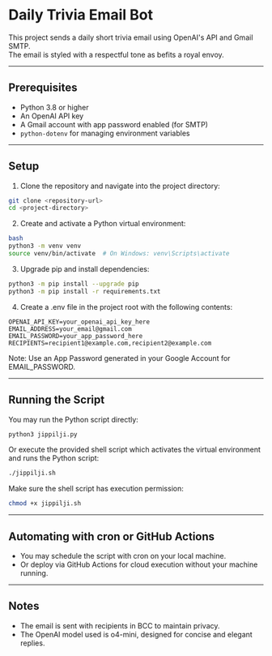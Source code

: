 # Daily Trivia Email Bot

This project sends a daily short trivia email using OpenAI's API and Gmail SMTP.  
The email is styled with a respectful tone as befits a royal envoy.

---

## Prerequisites

- Python 3.8 or higher
- An OpenAI API key
- A Gmail account with app password enabled (for SMTP)
- `python-dotenv` for managing environment variables

---

## Setup

1. Clone the repository and navigate into the project directory:

```bash
git clone <repository-url>
cd <project-directory>
```

2. Create and activate a Python virtual environment:

```bash
bash
python3 -m venv venv
source venv/bin/activate  # On Windows: venv\Scripts\activate
```

3. Upgrade pip and install dependencies:

```bash
python3 -m pip install --upgrade pip
python3 -m pip install -r requirements.txt
```

4. Create a .env file in the project root with the following contents:

```env
OPENAI_API_KEY=your_openai_api_key_here
EMAIL_ADDRESS=your_email@gmail.com
EMAIL_PASSWORD=your_app_password_here
RECIPIENTS=recipient1@example.com,recipient2@example.com
```

Note: Use an App Password generated in your Google Account for EMAIL_PASSWORD.

---

## Running the Script

You may run the Python script directly:

```bash
python3 jippilji.py
```

Or execute the provided shell script which activates the virtual environment and runs the Python script:

```bash
./jippilji.sh
```

Make sure the shell script has execution permission:

```bash
chmod +x jippilji.sh
```

---

## Automating with cron or GitHub Actions

- You may schedule the script with cron on your local machine.
- Or deploy via GitHub Actions for cloud execution without your machine running.

---

## Notes

- The email is sent with recipients in BCC to maintain privacy.
- The OpenAI model used is o4-mini, designed for concise and elegant replies.
